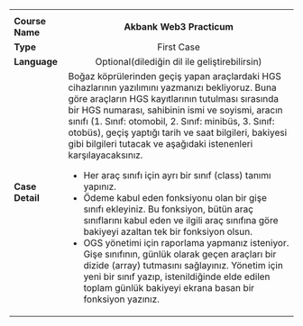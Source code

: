 <table>
  <tbody>
    <tr>
      <th></th>
      <th></th>
    </tr>
    <tr>
      <td><b>Course Name</td>
      <td align="center"><b>Akbank Web3 Practicum</td>
    </tr>
    <tr>
      <td><b>Type</td>
      <td align="center">First Case</td>
    </tr>
    <tr>
      <td><b>Language</td>
      <td align="center">Optional(dilediğin dil ile geliştirebilirsin)</td>
    </tr>
    <tr>
      <td><b>Case Detail</td>
      <td align="left">Boğaz köprülerinden geçiş yapan araçlardaki HGS cihazlarının yazılımını yazmanızı bekliyoruz. Buna göre araçların HGS kayıtlarının tutulması sırasında bir HGS numarası, sahibinin ismi ve soyismi, aracın sınıfı (1. Sınıf: otomobil, 2. Sınıf: minibüs, 3. Sınıf: otobüs), geçiş yaptığı tarih ve saat bilgileri, bakiyesi gibi bilgileri tutacak ve aşağıdaki istenenleri karşılayacaksınız.
      <ul>
      <li> Her araç sınıfı için ayrı bir sınıf (class) tanımı yapınız. </li>
      <li> Ödeme kabul eden fonksiyonu olan bir gişe sınıfı ekleyiniz. Bu fonksiyon, bütün araç sınıflarını kabul eden ve ilgili araç sınıfına göre bakiyeyi azaltan tek bir fonksiyon olsun. </li>
      <li> OGS yönetimi  için raporlama yapmanız isteniyor. Gişe sınıfının, günlük olarak geçen araçları bir dizide (array) tutmasını sağlayınız. Yönetim için yeni bir sınıf yazıp, istenildiğinde elde edilen toplam günlük bakiyeyi ekrana basan bir fonksiyon yazınız. </li>
      </ul>
      </td>
    </tr>
  </tbody>
</table>

